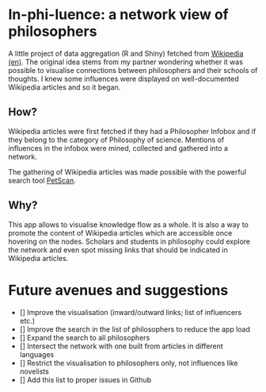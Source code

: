 # In-phi-luence: a network view of philosophers

A little project of data aggregation (R and Shiny) fetched from [Wikipedia (en)](https://en.wikipedia.org). The original idea stems from my partner wondering whether it was possible to visualise connections between philosophers and their schools of thoughts. I knew some influences were displayed on well-documented Wikipedia articles and so it began.

## How?

Wikipedia articles were first fetched if they had a Philosopher Infobox and if they belong to the category of Philosophy of science.
Mentions of influences in the infobox were mined, collected and gathered into a network.

The gathering of Wikipedia articles was made possible with the powerful search tool [PetScan](https://petscan.wmflabs.org).

## Why?


This app allows to visualise knowledge flow as a whole. It is also a way to promote the content of Wikipedia articles which are accessible once hovering on the nodes.
Scholars and students in philosophy could explore the network and even spot missing links that should be indicated in Wikipedia articles.

# Future avenues and suggestions

- [] Improve the visualisation (inward/outward links; list of influencers etc.)
- [] Improve the search in the list of philosophers to reduce the app load
- [] Expand the search to all philosophers
- [] Intersect the network with one built from articles in different languages
- [] Restrict the visualisation to philosophers only, not influences like novelists
- [] Add this list to proper issues in Github
